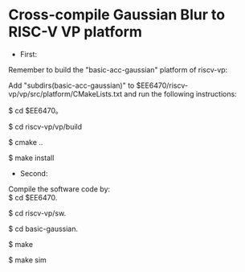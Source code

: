# Cross-compile Gaussian Blur to RISC-V VP platform

* First:    

Remember to build the "basic-acc-gaussian" platform of riscv-vp:  

Add "subdirs(basic-acc-gaussian)" to $EE6470/riscv-vp/vp/src/platform/CMakeLists.txt and run the following instructions:  

$ cd $EE6470。

$ cd riscv-vp/vp/build  

$ cmake ..  

$ make install  

* Second:  

Compile the software code by:  
$ cd $EE6470. 

$ cd riscv-vp/sw. 

$ cd basic-gaussian. 

$ make  

$ make sim

